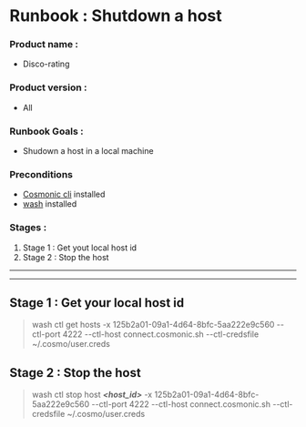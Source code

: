 # Runbook : Shutdown a host
### Product name : 
- Disco-rating

### Product version :
-  All

### Runbook Goals :
- Shudown a host in a local machine 
### Preconditions
- [Cosmonic cli](https://cosmonic.com/docs/user_guide/cosmo_cli) installed
- [wash](https://wasmcloud.com/docs/installation?os=mac) installed
### Stages :
1. Stage 1 : Get yout local host id
2. Stage 2 : Stop the host



***
***





## Stage 1 : Get your local host id

> wash ctl get hosts -x 125b2a01-09a1-4d64-8bfc-5aa222e9c560 --ctl-port 4222 --ctl-host connect.cosmonic.sh --ctl-credsfile ~/.cosmo/user.creds





## Stage 2 : Stop the host

> wash ctl stop host ***<host_id>*** -x 125b2a01-09a1-4d64-8bfc-5aa222e9c560 --ctl-port 4222 --ctl-host connect.cosmonic.sh --ctl-credsfile ~/.cosmo/user.creds

